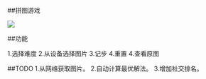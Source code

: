 ##拼图游戏

![](http://ooa8w19mz.bkt.clouddn.com/pluzze-game.gif)

##功能

1.选择难度
2.从设备选择图片
3.记步
4.重置
4.查看原图

##TODO
1.从网络获取图片。
2.自动计算最优解法。
3.增加社交排名。
